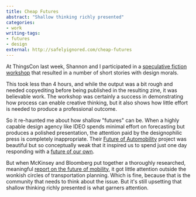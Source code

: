 ```yaml
---
title: Cheap Futures
abstract: "Shallow thinking richly presented"
categories:
- work
writing-tags:
- futures
- design
external: http://safelyignored.com/cheap-futures
---
```


At ThingsCon last week, Shannon and I participated in a [speculative fiction workshop](https://2016.thingscon.nl/sessions/thingclash-chronicles-speculative-frictions-in-the-plausible-near-now/) that resulted in a number of short stories with design morals.

This took less than 4 hours, and while the output was a bit rough and needed copyediting before being published in the resulting zine, it was believable work. The workshop was certainly a success in demonstrating how process can enable creative thinking, but it also shows how little effort is needed to produce a professional outcome.

So it re-haunted me about how shallow "futures" can be. When a highly capable design agency like IDEO spends minimal effort on forecasting but produces a polished presentation, the attention paid by the designophilic press is completely inappropriate. Their [Future of Automobility](https://www.ideo.com/post/future-of-automobility) project was beautiful but so conceptually weak that it inspired us to spend just one day responding with a [future of our own](https://theartificial.com/laboratory/futureofcake.html).

But when McKinsey and Bloomberg put together a thoroughly researched, meaningful [report on the future of mobility](https://www.bbhub.io/bnef/sites/4/2016/10/BNEF_McKinsey_The-Future-of-Mobility_11-10-16.pdf), it got little attention outside the wonkish circles of transportation planning. Which is fine, because that is the community that needs to think about the issue. But it's still upsetting that shallow thinking richly presented is what garners attention.
